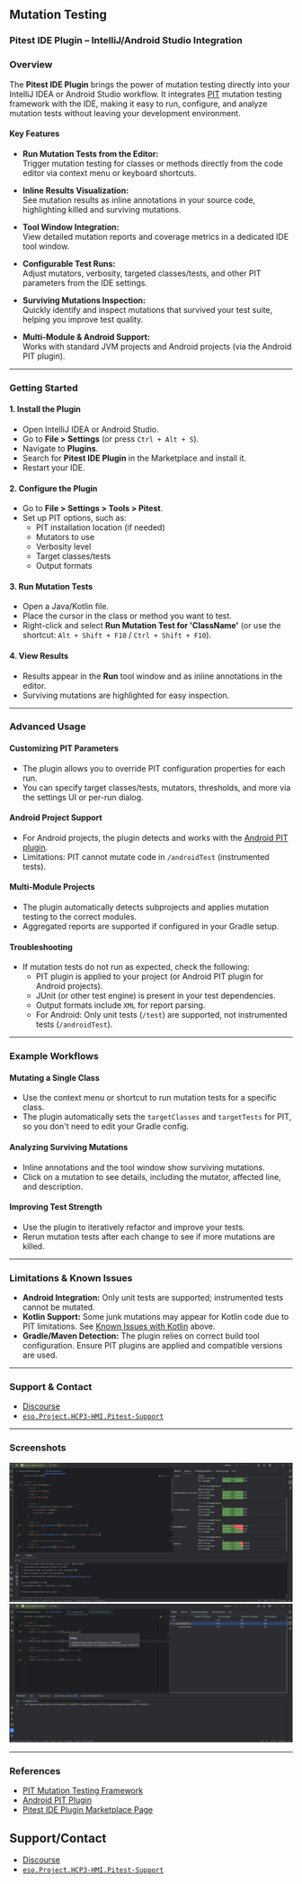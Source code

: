 ## Mutation Testing

### Pitest IDE Plugin – IntelliJ/Android Studio Integration

### Overview

The **Pitest IDE Plugin** brings the power of mutation testing directly into your IntelliJ IDEA or Android Studio workflow. It integrates [PIT](https://pitest.org/) mutation testing framework with the IDE, making it easy to run, configure, and analyze mutation tests without leaving your development environment.

#### Key Features

- **Run Mutation Tests from the Editor:**  
  Trigger mutation testing for classes or methods directly from the code editor via context menu or keyboard shortcuts.

- **Inline Results Visualization:**  
  See mutation results as inline annotations in your source code, highlighting killed and surviving mutations.

- **Tool Window Integration:**  
  View detailed mutation reports and coverage metrics in a dedicated IDE tool window.

- **Configurable Test Runs:**  
  Adjust mutators, verbosity, targeted classes/tests, and other PIT parameters from the IDE settings.

- **Surviving Mutations Inspection:**  
  Quickly identify and inspect mutations that survived your test suite, helping you improve test quality.

- **Multi-Module & Android Support:**  
  Works with standard JVM projects and Android projects (via the Android PIT plugin).

---

### Getting Started

#### 1. **Install the Plugin**

- Open IntelliJ IDEA or Android Studio.
- Go to **File > Settings** (or press `Ctrl + Alt + S`).
- Navigate to **Plugins**.
- Search for **Pitest IDE Plugin** in the Marketplace and install it.
- Restart your IDE.

#### 2. **Configure the Plugin**

- Go to **File > Settings > Tools > Pitest**.
- Set up PIT options, such as:
    - PIT installation location (if needed)
    - Mutators to use
    - Verbosity level
    - Target classes/tests
    - Output formats

#### 3. **Run Mutation Tests**

- Open a Java/Kotlin file.
- Place the cursor in the class or method you want to test.
- Right-click and select **Run Mutation Test for 'ClassName'** (or use the shortcut: `Alt + Shift + F10` / `Ctrl + Shift + F10`).

#### 4. **View Results**

- Results appear in the **Run** tool window and as inline annotations in the editor.
- Surviving mutations are highlighted for easy inspection.

---

### Advanced Usage

#### **Customizing PIT Parameters**

- The plugin allows you to override PIT configuration properties for each run.
- You can specify target classes/tests, mutators, thresholds, and more via the settings UI or per-run dialog.

#### **Android Project Support**

- For Android projects, the plugin detects and works with the [Android PIT plugin](https://github.com/koral--/gradle-pitest-plugin/).
- Limitations: PIT cannot mutate code in `/androidTest` (instrumented tests).

#### **Multi-Module Projects**

- The plugin automatically detects subprojects and applies mutation testing to the correct modules.
- Aggregated reports are supported if configured in your Gradle setup.

#### **Troubleshooting**

- If mutation tests do not run as expected, check the following:
    - PIT plugin is applied to your project (or Android PIT plugin for Android projects).
    - JUnit (or other test engine) is present in your test dependencies.
    - Output formats include `XML` for report parsing.
    - For Android: Only unit tests (`/test`) are supported, not instrumented tests (`/androidTest`).

---

### Example Workflows

#### **Mutating a Single Class**

- Use the context menu or shortcut to run mutation tests for a specific class.
- The plugin automatically sets the `targetClasses` and `targetTests` for PIT, so you don't need to edit your Gradle config.

#### **Analyzing Surviving Mutations**

- Inline annotations and the tool window show surviving mutations.
- Click on a mutation to see details, including the mutator, affected line, and description.

#### **Improving Test Strength**

- Use the plugin to iteratively refactor and improve your tests.
- Rerun mutation tests after each change to see if more mutations are killed.

---

### Limitations & Known Issues

- **Android Integration:** Only unit tests are supported; instrumented tests cannot be mutated.
- **Kotlin Support:** Some junk mutations may appear for Kotlin code due to PIT limitations. See [Known Issues with Kotlin](#known-issues-with-kotlin) above.
- **Gradle/Maven Detection:** The plugin relies on correct build tool configuration. Ensure PIT plugins are applied and compatible versions are used.

---

### Support & Contact

- [Discourse](https://discourse.eso.local/)
- [`eso.Project.HCP3-HMI.Pitest-Support`](mailto:eso.Project.HCP3-HMI.Pitest-Support@esolutions.de)

---

### Screenshots

![Pitest IDE Plugin - Inline Results](../MarketplacePage/Screenshots/LatestResults.png)
![Pitest IDE Plugin - Tool Window](../MarketplacePage/Screenshots/Annotator.png)

---

### References

- [PIT Mutation Testing Framework](https://pitest.org/)
- [Android PIT Plugin](https://github.com/koral--/gradle-pitest-plugin/)
- [Pitest IDE Plugin Marketplace Page](../MarketplacePage/GettingStarted.html)

## Support/Contact

* [Discourse](https://discourse.eso.local/)
* [`eso.Project.HCP3-HMI.Pitest-Support`](mailto:eso.Project.HCP3-HMI.Pitest-Support@esolutions.de)